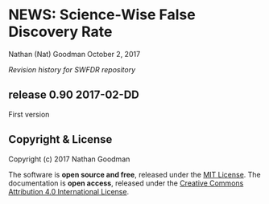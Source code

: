 NEWS: Science-Wise False Discovery Rate
================
Nathan (Nat) Goodman
October 2, 2017

<!-- NEWS.md is generated from NEWS.Rmd. Please edit that file -->
*Revision history for SWFDR repository*

release 0.90 2017-02-DD
-----------------------

First version

Copyright & License
-------------------

Copyright (c) 2017 Nathan Goodman

The software is **open source and free**, released under the [MIT License](https://opensource.org/licenses/MIT). The documentation is **open access**, released under the [Creative Commons Attribution 4.0 International License](https://creativecommons.org/licenses/by/4.0).
